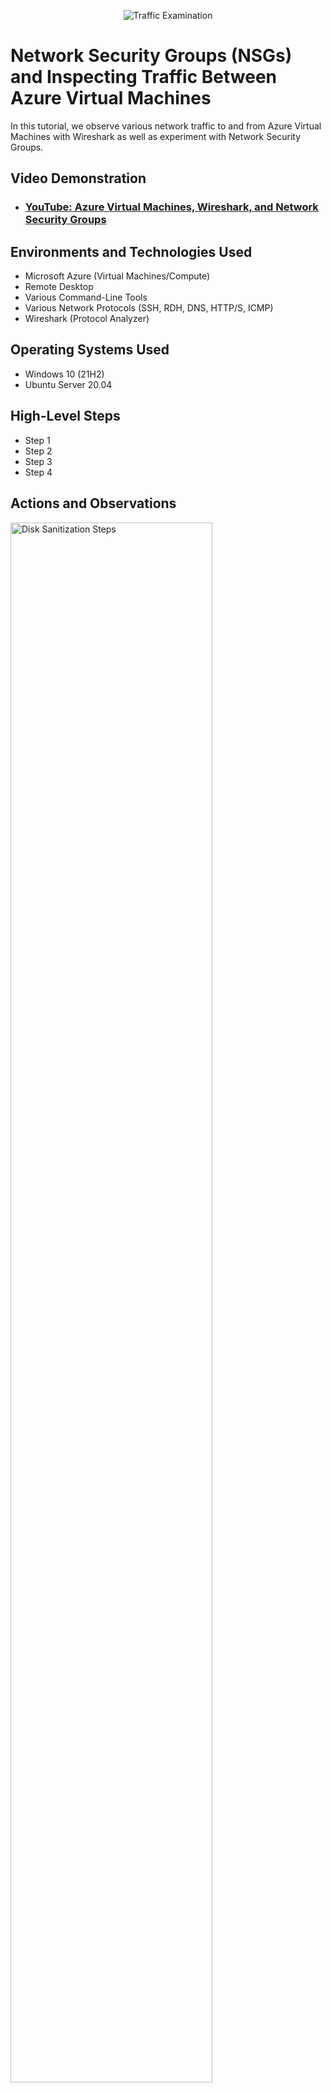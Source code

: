 <p align="center">
<img src="https://i.imgur.com/Ua7udoS.png" alt="Traffic Examination"/>
</p>

<h1>Network Security Groups (NSGs) and Inspecting Traffic Between Azure Virtual Machines</h1>
In this tutorial, we observe various network traffic to and from Azure Virtual Machines with Wireshark as well as experiment with Network Security Groups. <br />


<h2>Video Demonstration</h2>

- ### [YouTube: Azure Virtual Machines, Wireshark, and Network Security Groups](https://www.youtube.com)

<h2>Environments and Technologies Used</h2>

- Microsoft Azure (Virtual Machines/Compute)
- Remote Desktop
- Various Command-Line Tools
- Various Network Protocols (SSH, RDH, DNS, HTTP/S, ICMP)
- Wireshark (Protocol Analyzer)

<h2>Operating Systems Used </h2>

- Windows 10 (21H2)
- Ubuntu Server 20.04

<h2>High-Level Steps</h2>

- Step 1
- Step 2
- Step 3
- Step 4

<h2>Actions and Observations</h2>

<p>
<img src="https://i.imgur.com/xywYSqv.png" height="80%" width="80%" alt="Disk Sanitization Steps"/>
</p>
<p>
1. Pinging a Non-Existent Hostname
I open a command prompt on Client One.
I type ping Mainframe and press Enter.
I observe that the ping fails because there is no DNS record for "Mainframe".
</p>
<br />

<p>
<img src="https://imgur.com/zkgqXtb.png" height="80%" width="80%" alt="Disk Sanitization Steps"/>
</p>
<p>
2. Creating an A Record
Creating an A Record
On DC One (the DNS Server), I open Server Manager.
I go to Tools > DNS.
I expand the server name (DC One).
I expand Forward Lookup Zones and then my domain name.
</p>
<br />

<p>
<img src="https://imgur.com/b8C22YN.png" height="80%" width="80%" alt="Disk Sanitization Steps"/>
</p>
<p>
3. I right-click and select New Host (A or AAAA)....
I enter "Mainframe" for the name and DC One's IP address for the IP address.
I click Add Host.
</p>
<br />

</p>
<p>
<img src="https://imgur.com/UsqRQ3Z.png" height="80%" width="80%" alt="Disk Sanitization Steps"/>

4.  Pinging the Newly Created A Record Back on Client One, I type ping Mainframe in the command prompt and press Enter. I observe that the ping succeeds, and the IP address matches DC One's IP address.

</p>
<br />

</p>
<p>

<img src="https://i.imgur.com/ND2ylVi.png" height="80%" width="80%" alt="Disk Sanitization Steps"/>

 Viewing the DNS Cache
On Client One, I use the command ipconfig /displaydns to view the DNS cache.
I observe an entry for "Mainframe" and its corresponding IP address.
</p>
<br />
<p>
<img src="https://imgur.com/Xhoczmo.png" height="80%" width="80%" alt="Disk Sanitization Steps"/>
</p>

<p>
</p>
<br />
<p>
6. On Client One:
Creating an A Record
On DC One (the DNS Server), I open Server Manager.
I go to Tools > DNS.
I expand the server name (DC One).
I expand Forward Lookup Zones and then my domain name.
I right-click and select New Host (A or AAAA)....
I enter "Mainframe" for the name and DC One's IP address for the IP address.
I click Add Host.
</p>
<br />

<p>
<img src="https://imgur.com/RZt3aih.png" height="80%" width="80%" alt="Disk Sanitization Steps"/>
</p>
<p>
7. Lorem ipsum dolor sit amet, consectetur adipiscing elit, sed do eiusmod tempor incididunt ut labore et dolore magna aliqua. Ut enim ad minim veniam, quis nostrud exercitation ullamco laboris nisi ut aliquip ex ea commodo consequat. Duis aute irure dolor in reprehenderit in voluptate velit esse cillum dolore eu fugiat nulla pariatur.
</p>
<br />

<p>
<img src="https://imgur.com/zkgqXtb.png" height="80%" width="80%" alt="Disk Sanitization Steps"/>
</p>
<p>
8. Lorem ipsum dolor sit amet, consectetur adipiscing elit, sed do eiusmod tempor incididunt ut labore et dolore magna aliqua. Ut enim ad minim veniam, quis nostrud exercitation ullamco laboris nisi ut aliquip ex ea commodo consequat. Duis aute irure dolor in reprehenderit in voluptate velit esse cillum dolore eu fugiat nulla pariatur.
</p>
<br />




<p>
<img src="https://imgur.com/o1n2NOz.png" height="80%" width="80%" alt="Disk Sanitization Steps"/>
</p>
<p>
9. Lorem ipsum dolor sit amet, consectetur adipiscing elit, sed do eiusmod tempor incididunt ut labore et dolore magna aliqua. Ut enim ad minim veniam, quis nostrud exercitation ullamco laboris nisi ut aliquip ex ea commodo consequat. Duis aute irure dolor in reprehenderit in voluptate velit esse cillum dolore eu fugiat nulla pariatur.
</p>
<br />

<p>
<img src="https://imgur.com/VrcO588.png" height="80%" width="80%" alt="Disk Sanitization Steps"/>
</p>
<p>
10. Lorem ipsum dolor sit amet, consectetur adipiscing elit, sed do eiusmod tempor incididunt ut labore et dolore magna aliqua. Ut enim ad minim veniam, quis nostrud exercitation ullamco laboris nisi ut aliquip ex ea commodo consequat. Duis aute irure dolor in reprehenderit in voluptate velit esse cillum dolore eu fugiat nulla pariatur.
</p>
<br />

<p>
<img src="https://imgur.com/8BtH394.png" height="80%" width="80%" alt="Disk Sanitization Steps"/>
</p>
<p>
11. Lorem ipsum dolor sit amet, consectetur adipiscing elit, sed do eiusmod tempor incididunt ut labore et dolore magna aliqua. Ut enim ad minim veniam, quis nostrud exercitation ullamco laboris nisi ut aliquip ex ea commodo consequat. Duis aute irure dolor in reprehenderit in voluptate velit esse cillum dolore eu fugiat nulla pariatur.
</p>
<br />

<p>
<img src="https://imgur.com/xyxqHJB.png" height="80%" width="80%" alt="Disk Sanitization Steps"/>
</p>
<p>
12. Lorem ipsum dolor sit amet, consectetur adipiscing elit, sed do eiusmod tempor incididunt ut labore et dolore magna aliqua. Ut enim ad minim veniam, quis nostrud exercitation ullamco laboris nisi ut aliquip ex ea commodo consequat. Duis aute irure dolor in reprehenderit in voluptate velit esse cillum dolore eu fugiat nulla pariatur.
</p>
<br />

<p>
<img src=https://imgur.com/f7zbNKT.png" height="80%" width="80%" alt="Disk Sanitization Steps"/>
</p>
<p>
13. Lorem ipsum dolor sit amet, consectetur adipiscing elit, sed do eiusmod tempor incididunt ut labore et dolore magna aliqua. Ut enim ad minim veniam, quis nostrud exercitation ullamco laboris nisi ut aliquip ex ea commodo consequat. Duis aute irure dolor in reprehenderit in voluptate velit esse cillum dolore eu fugiat nulla pariatur.
</p>
<br />

<p>
<img src="https://imgur.com/ypsK5Tf.png" height="80%" width="80%" alt="Disk Sanitization Steps"/>
</p>
<p>
14. Lorem ipsum dolor sit amet, consectetur adipiscing elit, sed do eiusmod tempor incididunt ut labore et dolore magna aliqua. Ut enim ad minim veniam, quis nostrud exercitation ullamco laboris nisi ut aliquip ex ea commodo consequat. Duis aute irure dolor in reprehenderit in voluptate velit esse cillum dolore eu fugiat nulla pariatur.
</p>
<br />

